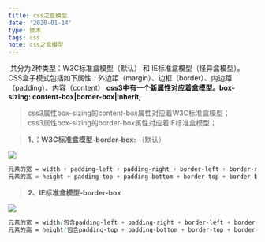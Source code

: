 ```yaml
---
title: css之盒模型
date: '2020-01-14'
type: 技术
tags: css
note: css之盒模型
---
```


​		共分为2种类型：W3C标准盒模型（默认） 和 IE标准盒模型（怪异盒模型）。CSS盒子模式包括如下属性：外边距（margin）、边框（border）、内边距（padding）、内容（content） 
**css3中有一个新属性对应着盒模型。box-sizing: content-box|border-box|inherit;**

> css3属性box-sizing的content-box属性对应着W3C标准盒模型；  
> css3属性box-sizing的border-box属性对应着IE标准盒模型；

> **1、：W3C标准盒模型-border-box:** （默认）

![](https://user-gold-cdn.xitu.io/2019/4/7/169f7d2f1a0610ec?w=1905&h=974&f=png&s=111613)
        

```css
元素的宽 = width + padding-left + padding-right + border-left + border-right
元素的高 = height + padding-top + padding-bottom + border-top + border-bottom
```

> **2、IE标准盒模型-border-box**

![](https://user-gold-cdn.xitu.io/2019/4/7/169f7d442ca565ab?w=1901&h=978&f=png&s=112557)
        

```css
元素的宽 = width(包含padding-left + padding-right + border-left + border-right)
元素的高 = height(包含padding-top + padding-bottom + border-top + border-bottom)
```

